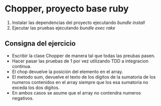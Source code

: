 Chopper, proyecto base ruby
===========================


1. Instalar las dependencias del proyecto ejecutando _bundle install_
2. Ejecutar las pruebas ejecutando _bundle exec rake_

## Consigna del ejercicio

* Escribir la clase Chopper de manera tal que todas las preubas pasen.
* Hacer pasar las pruebas de 1 por vez utilizando TDD a integracion continua.
* El chop devuelve la posición del elemento en el array.
* El metodo sum, devuelve el texto de los dígitos de la sumatoria de los numeros contenidos en el array siempre que los esa sumatoria no exceda los dos dígitos.
* En ambos casos se asume que el array no contendra numeros negativos.